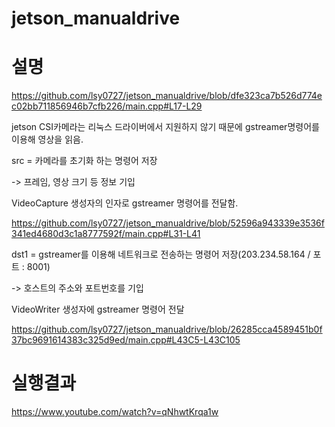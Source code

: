 # jetson_manualdrive

# 설명

https://github.com/lsy0727/jetson_manualdrive/blob/dfe323ca7b526d774ec02bb711856946b7cfb226/main.cpp#L17-L29

jetson CSI카메라는 리눅스 드라이버에서 지원하지 않기 때문에 gstreamer명령어를 이용해 영상을 읽음.

src = 카메라를 초기화 하는 명령어 저장

-> 프레임, 영상 크기 등 정보 기입

VideoCapture 생성자의 인자로 gstreamer 명령어를 전달함.

https://github.com/lsy0727/jetson_manualdrive/blob/52596a943339e3536f341ed4680d3c1a8777592f/main.cpp#L31-L41

dst1 = gstreamer를 이용해 네트워크로 전송하는 명령어 저장(203.234.58.164 / 포트 : 8001)

-> 호스트의 주소와 포트번호를 기입

VideoWriter 생성자에 gstreamer 명령어 전달

https://github.com/lsy0727/jetson_manualdrive/blob/26285cca4589451b0f37bc9691614383c325d9ed/main.cpp#L43C5-L43C105



# 실행결과

https://www.youtube.com/watch?v=qNhwtKrqa1w
